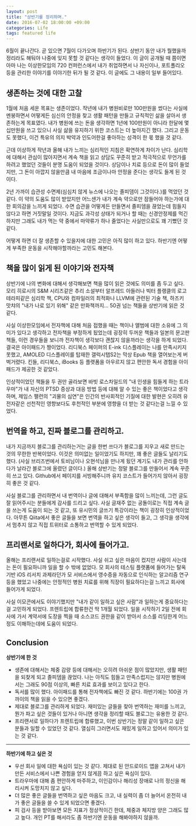```yaml
---
layout: post
title: "상반기를 정리하며."
date: 2016-07-02 18:00:00 +09:00
categories: Life
tags: featured life
---
```



6월이 끝나간다. 곧 있으면 7월이 다가오며 하반기가 된다. 상반기 동안 내가 뭘했을까 정리라도 해둬야 나중에 잊지 못할 것 같다는 생각이 들었다. 이 글이 공개될 때 쯤이면 아마 나는 이상한모임의 720 컨퍼런스에서 내가 취업하면서 나 자신이나, 포트폴리오 등을 관리한 이야기를 이야기한 뒤가 될 것 같다. 이 글에도 그 내용이 일부 들어있다.

## 생존하는 것에 대한 고찰

1월에 처음 세운 목표는 생존이었다. 작년에 내가 병원비로만 100만원을 썼다는 사실에 멘붕하면서 어떻게든 심신의 안정을 찾고 생활 패턴을 만들고 규칙적인 삶을 살아서 생존하는게 목표였다. 내가 병원에 쓰는 돈을 생각하면 1년에 100만원이 아니라 한달에 몇십만원을 쓰고 있으니 사실 삶을 유지하기 위한 코스트는 더 높아지긴 했다. 그리고 운동도 못했다, 이건 특유의 의지 박약과 인도어한걸 좋아하는 성격이 한 몫 했을 것 같다.

근데 이상하게 작년과 올해 내가 느끼는 심리적인 지침은 확연하게 차이가 난다. 심리학에 대해서 관심이 많아지면서 계속 책을 읽고 상담도 꾸준히 받고 적극적으로 무언가를 하려고 했었던 것들이 분명 도움이 되었을 것이다. 상담이나 치료 등으로 돈이 많이 들었지만, 그 돈이 아깝지 않을만큼 내 마음에 조금이나마 안정을 준다는 생각도 들게 된 것이다.

2년 가까이 습관성 수면제(심심치 않게 뉴스에 나오는 졸피뎀이 그것이다.)를 먹었던 것 같다. 이 약의 도움도 많이 받았지만 어느샌가 내가 계속 약으로만 잠들어야 하는가에 대한 회의감을 느끼게 되었다. 수면 습관을 어떻게든 만들면서 졸피뎀을 끊었는데 힘들지 않다고 하면 거짓말일 것이다. 지금도 과각성 상태가 되거나 할 때는 신경안정제를 먹긴 하지만 그래도 내가 먹는 약 중에서 마약류가 하나 줄었다는 사실만으로도 꽤 기뻤던 것 같다.

어떻게 하면 더 잘 생존할 수 있을지에 대한 고민은 아직 많이 하고 있다. 하반기엔 어떻게 부족한 운동을 시작해야할까라는 고민도 해본다.

## 책을 많이 읽게 된 이야기와 전자책

상반기에 나의 변화에 대해서 생각해보면 책을 많이 읽은 것에도 의미를 좀 두고 싶다. 모리 히로시의 S&M 시리즈같은 추리 소설부터 알프레드 아들러나 빅터 플랭클의 로고테라피같은 심리학 책, CPU와 컴파일러의 최적화나 LLVM에 관련된 기술 책, 하즈키 맛챠의 "내가 나로 있기 위해" 같은 만화책까지… 50권 넘는 책들을 상반기에 읽은 것 같다.

사실 이상한모임에서 전자책에 대해 처음 접했을 때는 책이나 앨범에 대한 소유에 그 의미가 있다고 생각하고 전자책을 부정하게 됬었는데 굉장히 두꺼운 책들과 일본의 문고판 책들, 이런 경우들을 보니까 전자책이 생각보다 괜찮지 않을까라는 생각을 하게 되었다. 결국은 아이패드가 짱이었다. 리디북스 페이퍼의 E-ink 디스플레이는 나를 만족시키지 못했고, AMOLED 디스플레이를 탑재한 갤럭시탭S2는 막상 Epub 책을 열어보는게 버벅거렸다. 킨들, 리디북스, iBooks 등 플랫폼을 아우르지 않고 편안한 독서 경험을 아이패드가 제공한 것 같았다.

인상적이었던 책들을 두 권만 골라보면 바빗 로스차일드의 "내 인생을 힘들게 하는 트라우마"가 내 자신의 PTSD 증상과 대응 방법 등에 대해 알 수 있는 좋은 책이었다고 생각하며, 제임스 팰런의 "괴물의 심연"은 인간의 반사회적인 기질에 대한 발현은 오히려 유전자같은 선천적인 영향보다도 후천적인 부분에 영향을 더 받는 것 같다는걸 느낄 수 있었다.

## 번역을 하고, 진짜 블로그를 관리하고.

내가 지금까지 블로그를 관리하는거는 글을 한번 쓰다가 블로그를 지우고 새로 만드는 것의 무한한 반복이었다. 이것은 의미없는 일이었기도 하지만, 꽤 좋은 글들도 날리기도 했다. (사실 브리즈번에서 토비님이나 오현석님을 만나게 됬던 계기도 내가 관리를 안하다가 날라간 블로그에 올렸던 글이다.) 올해 상반기는 정말 블로그를 만들어서 계속 꾸준히 쓰고 있다. Github에서 페이지를 서빙해주니까 유지 코스트가 들어가지 않아서 굉장히 좋은 것 같다.

사실 블로그를 관리하면서 내 번역이나 글에 대해서 부족함을 많이 느끼는데, 그런 글도 잘 읽어주시는 분들에게 감사를 드리고 싶다. 사실 글재주 없는 공돌이로는 직접 계속 글을 쓰는게 도움이 되는 것 같고, 또 유시민의 글쓰기 특강이라는 책이 굉장히 인상적이었다. 아무튼 Qiita에서 좋은 글들을 보면 번역을 하고 싶은 생각이 들고, 그 생각을 생각에서 멈추지 않고 직접 트위터로 소통하고 번역할 수 있게 되었다.

## 프리랜서로 일하다가, 회사에 들어가고.

올해는 프리랜서로 일하는걸로 시작했다. 사실 쉬고 싶은 마음이 컸지만 사람이 사는데는 돈이 필요하니까 일을 할 수 밖에 없었다. 모 회사의 테스팅 플랫폼에 들어가는 탈옥 기반 iOS 리서치 과제라던가 모 서비스에서 영수증을 자동으로 인식하는 알고리즘 연구 등을 했었고 나중에는 안정적인 병원 치료를 위해 직장이 필요하다는걸 느끼고 회사에 들어가게 되었다.

사실 이모콘에서도 이야기했지만 "내가 같이 일하고 싶은 사람"과 일하는게 중요하다는걸 고민하게 되었다. 프렌트립에 합류한건 딱 1개월 되었다. 일을 시작하기 2일 전에 회사에 가서 계약서에 도장을 찍을 때 소스코드 권한을 같이 받아서 소스를 리딩한게 어느 정도 이해하는데에 도움이 되었다.

## Conclusion

**상반기에 한 것**

- 생존에 대해서는 체중 감량 등에 대해서는 오히려 아쉬운 점이 많았지만, 생활 패턴을 되찾게 되고 졸피뎀을 끊었다. 나는 아직도 힘들고 만족스럽지는 않지만 병원에서는 그래도 90점 이상의, 빠른 치료 효과를 보이고 있다고 한다.
- 독서를 많이 했다. 아이패드를 통해 전자책에도 빠진 것 같다. 하반기에는 100권 가까이의 책을 읽을 수 있으면 좋겠다.
- 제대로 블로그를 관리하게 되었다. 재미있는 글들을 찾아 번역하는 재미를 느끼고, 뭔가 파고 싶은 것들이 있거나 아니면 생각을 정리할 때도 블로그는 유용한 것 같다.
- 프리랜서로 일하다가 프렌트립에 합류했고, 이번 상반기는 정말 같이 일하고 싶은 분들과 일할 수 있었던 것 같다. 열심히 그러면서도 재밌게 일하고 있어서 의미가 있는 것 같다.

****

**하반기에 하고 싶은 것**

- 우선 회사 일에 대한 욕심이 있는 것 같다. 제대로 된 안드로이드 앱을 고쳐서 내가 만든 서비스에서 나쁜 경험을 얻지 않게끔 하고 싶은 욕심이 있다.
- 트라우마에 대해 좀 편안하게 마주하고, 이인감이나 해리성 장애로 나의 정신을 해리시켜 도망치지 않고 싶다.
- 더 많은 좋은 글들을 번역하고 싶은 마음도 크고, 내 실력이 좀 더 늘어서 온전히 내가 좋은 글들을 쓸 수 있게 되었으면 좋겠다.
- 피 검사 등을 받아보면 모든 지표가 정상적이긴 한데, 체중과 체지방 양은 그래도 많고 높다. 개인 PT를 해서라도 좀 하반기엔 운동을 해봐야하지 않을까.
